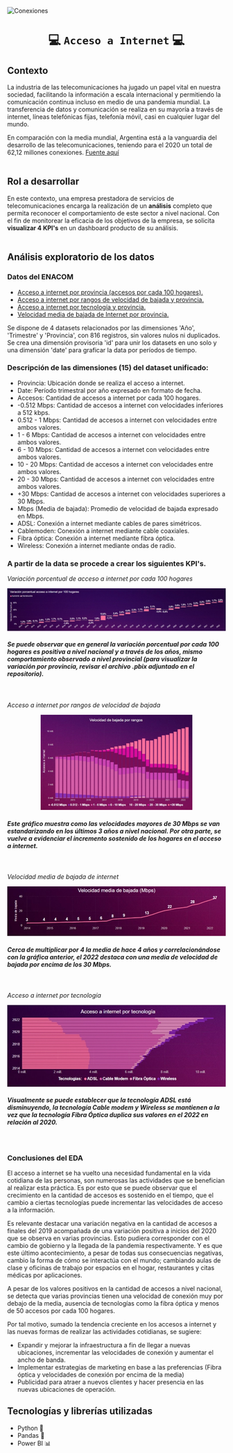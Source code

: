 ![Conexiones](https://resizer.iproimg.com/unsafe/880x/filters:format(webp)/https://assets.iprofesional.com/assets/jpg/2021/09/522982.jpg)


# <h1 align="center">:computer: **`Acceso a Internet`** :computer:</h1>

## **Contexto**
La industria de las telecomunicaciones ha jugado un papel vital en nuestra sociedad, facilitando la información a escala internacional y permitiendo la comunicación continua incluso en medio de una pandemia mundial. La transferencia de datos y comunicación se realiza en su mayoría a través de internet, líneas telefónicas fijas, telefonía móvil, casi en cualquier lugar del mundo. 

En comparación con la media mundial, Argentina está a la vanguardia del desarrollo de las telecomunicaciones, teniendo para el 2020 un total de 62,12 millones conexiones. [Fuente aquí](https://www.datosmundial.com/america/argentina/telecomunicacion.php)
<br></br>

## **Rol a desarrollar**

En este contexto, una empresa prestadora de servicios de telecomunicaciones encarga la realización de un **análisis** completo que permita reconocer el comportamiento de este sector a nivel nacional. Con el fin de monitorear la eficacia de los objetivos de la empresa, se solicita **visualizar 4 KPI's** en un dashboard producto de su análisis.
<br></br>

## **Análisis exploratorio de los datos**
### Datos del ENACOM
- [Acceso a internet por provincia (accesos por cada 100 hogares).](https://datosabiertos.enacom.gob.ar/dataviews/240980/penetracion-del-internet-fijo-por-provincia-accesos-por-cada-100-hogares/)
- [Acceso a internet por rangos de velocidad de bajada y provincia.](https://datosabiertos.enacom.gob.ar/dataviews/240904/acceso-a-internet-fijo-por-rangos-de-velocidad-de-bajada-y-provincia/)
- [Acceso a internet por tecnología y provincia.](https://datosabiertos.enacom.gob.ar/dataviews/240898/acceso-a-internet-fijo-por-tecnologia-y-provincia/)
- [Velocidad media de bajada de Internet por provincia.](https://datosabiertos.enacom.gob.ar/dataviews/245546/velocidad-media-de-bajada-de-internet-fijo-por-provincia/)

Se dispone de 4 datasets relacionados por las dimensiones 'Año', 'Trimestre' y 'Provincia', con 816 registros, sin valores nulos ni duplicados. Se crea una dimensión provisoria 'id' para unir los datasets en uno solo y una dimensión 'date' para graficar la data por períodos de tiempo.

### Descripción de las dimensiones (15) del dataset unificado:
- Provincia: Ubicación donde se realiza el acceso a internet.
- Date: Período trimestral por año expresado en formato de fecha.
- Accesos: Cantidad de accesos a internet por cada 100 hogares.
- -0.512 Mbps: Cantidad de accesos a internet con velocidades inferiores a 512 kbps.
- 0.512 - 1 Mbps: Cantidad de accesos a internet con velocidades entre ambos valores.
- 1 - 6 Mbps: Cantidad de accesos a internet con velocidades entre ambos valores.
- 6 - 10 Mbps: Cantidad de accesos a internet con velocidades entre ambos valores.
- 10 - 20 Mbps: Cantidad de accesos a internet con velocidades entre ambos valores.
- 20 - 30 Mbps: Cantidad de accesos a internet con velocidades entre ambos valores.
- +30 Mbps: Cantidad de accesos a internet con velocidades superiores a 30 Mbps.
- Mbps (Media de bajada): Promedio de velocidad de bajada expresado en Mbps.
- ADSL: Conexión a internet mediante cables de pares simétricos.
- Cablemoden: Conexión a internet mediante cable coaxiales.
- Fibra óptica: Conexión a internet mediante fibra óptica.
- Wireless: Conexión a internet mediante ondas de radio.

### A partir de la data se procede a crear los siguientes KPI's.

*Variación porcentual de acceso a internet por cada 100 hogares*

<img src="src\variacion_porcentual_100_hogares.jpg">

##### Se puede observar que en general la variación porcentual por cada 100 hogares es positiva a nivel nacional y a través de los años, mismo comportamiento observado a nivel provincial (para visualizar la variación por provincia, revisar el archivo .pbix adjuntado en el repositorio).
<br>

*Acceso a internet por rangos de velocidad de bajada*
<p align="center">
<img src="src\velocidad_bajada_por_rangos.jpg" alt="drawing" width="350">

##### Este gráfico muestra como las velocidades mayores de 30 Mbps se van estandarizando en los últimos 3 años a nivel nacional. Por otra parte, se vuelve a evidenciar el incremento sostenido de los hogares en el acceso a internet.  
<br>

*Velocidad media de bajada de internet*

<img src="src\velocidad_media_bajada.jpg">

##### Cerca de multiplicar por 4 la media de hace 4 años y correlacionándose con la gráfica anterior, el 2022 destaca con una media de velocidad de bajada por encima de los 30 Mbps.
<br>

*Acceso a internet por tecnología*

<img src="src\acceso_por_tecnologia.jpg">

##### Visualmente se puede establecer que la tecnología ADSL está disminuyendo, la tecnología Cable modem y Wireless se mantienen a la vez que la tecnología Fibra Óptica duplica sus valores en el 2022 en relación al 2020.  
<br>

### Conclusiones del EDA
El acceso a internet se ha vuelto una necesidad fundamental en la vida cotidiana de las personas, son numerosas las actividades que se benefician al realizar esta práctica. Es por esto que se puede observar que el crecimiento en la cantidad de accesos es sostenido en el tiempo, que el cambio a ciertas tecnologías puede incrementar las velocidades de acceso a la información.

Es relevante destacar una variación negativa en la cantidad de accesos a finales del 2019 acompañada de una variación positiva a inicios del 2020 que se observa en varias provincias. Esto pudiera corresponder con el cambio de gobierno y la llegada de la pandemia respectivamente. Y es que este último acontecimiento, a pesar de todas sus consecuencias negativas, cambio la forma de cómo se interactúa con el mundo; cambiando aulas de clase y oficinas de trabajo por espacios en el hogar, restaurantes y citas médicas por aplicaciones. 

A pesar de los valores positivos en la cantidad de accesos a nivel nacional, se detecta que varias provincias tienen una velocidad de conexión muy por debajo de la media, ausencia de tecnologías como la fibra óptica y menos de 50 accesos por cada 100 hogares. 

Por tal motivo, sumado la tendencia creciente en los accesos a internet y las nuevas formas de realizar las actividades cotidianas, se sugiere:
- Expandir y mejorar la infraestructura a fin de llegar a nuevas ubicaciones, incrementar las velocidades de conexión y aumentar el ancho de banda.
- Implementar estrategias de marketing en base a las preferencias (Fibra óptica y velocidades de conexión por encima de la media)
- Publicidad para atraer a nuevos clientes y hacer presencia en las nuevas ubicaciones de operación.

## Tecnologías y librerías utilizadas
- Python :snake:
- Pandas :panda_face:
- Power BI :bar_chart: